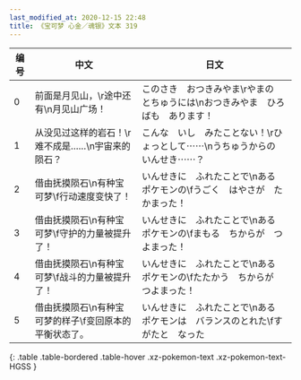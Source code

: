 ```yaml
---
last_modified_at: 2020-12-15 22:48
title: 《宝可梦 心金／魂银》文本 319
---
```

| 编号 | 中文 | 日文 |
| ---- | ---- | ---- |
| 0 | 前面是月见山，\r途中还有\n月见山广场！ | このさき　おつきみやま\rやまの　とちゅうには\nおつきみやま　ひろばも　あります！ |
| 1 | 从没见过这样的岩石！\r难不成是……\n宇宙来的陨石？ | こんな　いし　みたことない！\rひょっとして⋯⋯\nうちゅうからの　いんせき⋯⋯？ |
| 2 | 借由抚摸陨石\n有种宝可梦\f行动速度变快了！ | いんせきに　ふれたことで\nある　ポケモンの\fうごく　はやさが　たかまった！ |
| 3 | 借由抚摸陨石\n有种宝可梦\f守护的力量被提升了！ | いんせきに　ふれたことで\nある　ポケモンの\fまもる　ちからが　つよまった！ |
| 4 | 借由抚摸陨石\n有种宝可梦\f战斗的力量被提升了！ | いんせきに　ふれたことで\nある　ポケモンの\fたたかう　ちからが　つよまった！ |
| 5 | 借由抚摸陨石\n有种宝可梦的样子\f变回原本的平衡状态了。 | いんせきに　ふれたことで\nある　ポケモンは　バランスのとれた\fすがたと　なった |
{: .table .table-bordered .table-hover .xz-pokemon-text .xz-pokemon-text-HGSS }